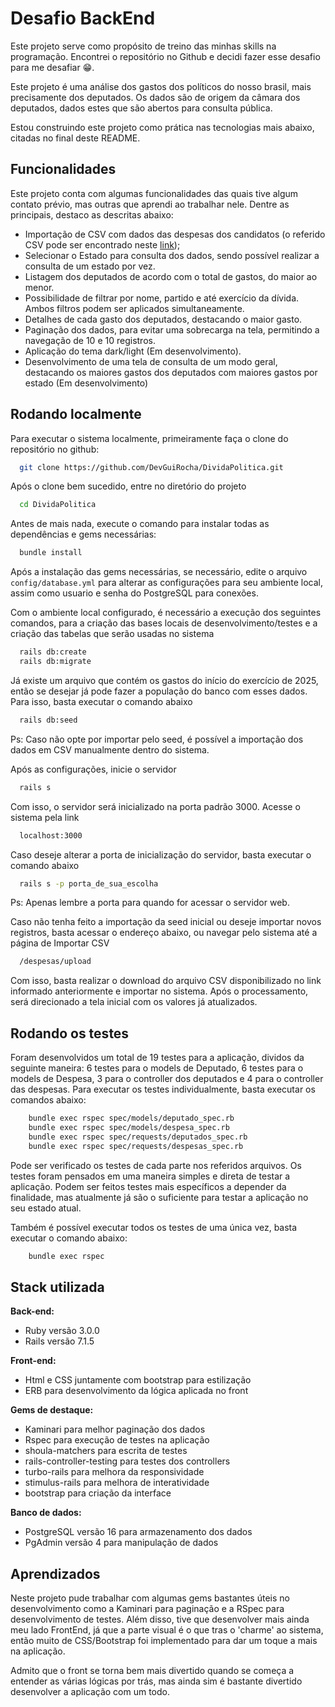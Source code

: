 
# Desafio BackEnd

Este projeto serve como propósito de treino das minhas skills na programação. Encontrei o repositório no Github e decidi fazer esse desafio para me desafiar 😁.

Este projeto é uma análise dos gastos dos políticos do nosso brasil, mais precisamente dos deputados. Os dados são de origem da câmara dos deputados, dados estes que são abertos para consulta pública.

Estou construindo este projeto como prática nas tecnologias mais abaixo, citadas no final deste README.

## Funcionalidades

Este projeto conta com algumas funcionalidades das quais tive algum contato prévio, mas outras que aprendi ao trabalhar nele. Dentre as principais, destaco as descritas abaixo:

- Importação de CSV com dados das despesas dos candidatos (o referido CSV pode ser encontrado neste [link](https://dadosabertos.camara.leg.br/swagger/api.html?tab=staticfile#staticfile));
- Selecionar o Estado para consulta dos dados, sendo possível realizar a consulta de um estado por vez.
- Listagem dos deputados de acordo com o total de gastos, do maior ao menor.
- Possibilidade de filtrar por nome, partido e até exercício da dívida. Ambos filtros podem ser aplicados simultaneamente.
- Detalhes de cada gasto dos deputados, destacando o maior gasto.
- Paginação dos dados, para evitar uma sobrecarga na tela, permitindo a navegação de 10 e 10 registros.
- Aplicação do tema dark/light (Em desenvolvimento).
- Desenvolvimento de uma tela de consulta de um modo geral, destacando os maiores gastos dos deputados com maiores gastos por estado (Em desenvolvimento)

## Rodando localmente

Para executar o sistema localmente, primeiramente faça o clone do repositório no github:

```bash
  git clone https://github.com/DevGuiRocha/DividaPolitica.git
```

Após o clone bem sucedido, entre no diretório do projeto

```bash
  cd DividaPolitica
```

Antes de mais nada, execute o comando para instalar todas as dependências e gems necessárias:

```bash
  bundle install
```

Após a instalação das gems necessárias, se necessário, edite o arquivo ```config/database.yml``` para alterar as configurações para seu ambiente local, assim como usuario e senha do PostgreSQL para conexões.

Com o ambiente local configurado, é necessário a execução dos seguintes comandos, para a criação das bases locais de desenvolvimento/testes e a criação das tabelas que serão usadas no sistema

```bash
  rails db:create
  rails db:migrate
```

Já existe um arquivo que contém os gastos do início do exercício de 2025, então se desejar já pode fazer a população do banco com esses dados. Para isso, basta executar o comando abaixo

```bash
  rails db:seed
```

Ps: Caso não opte por importar pelo seed, é possível a importação dos dados em CSV manualmente dentro do sistema.

Após as configurações, inicie o servidor

```bash
  rails s 
```

Com isso, o servidor será inicializado na porta padrão 3000. Acesse o sistema pela link

```bash
  localhost:3000
```

Caso deseje alterar a porta de inicialização do servidor, basta executar o comando abaixo

```bash
  rails s -p porta_de_sua_escolha
```

Ps: Apenas lembre a porta para quando for acessar o servidor web.

Caso não tenha feito a importação da seed inicial ou deseje importar novos registros, basta acessar o endereço abaixo, ou navegar pelo sistema até a página de Importar CSV

```bash
  /despesas/upload
```

Com isso, basta realizar o download do arquivo CSV disponibilizado no link informado anteriormente e importar no sistema. Após o processamento, será direcionado a tela inicial com os valores já atualizados.

## Rodando os testes

Foram desenvolvidos um total de 19 testes para a aplicação, dividos da seguinte maneira: 6 testes para o models de Deputado, 6 testes para o models de Despesa, 3 para o controller dos deputados e 4 para o controller das despesas. Para executar os testes individualmente, basta executar os comandos abaixo:

```bash
    bundle exec rspec spec/models/deputado_spec.rb
    bundle exec rspec spec/models/despesa_spec.rb
    bundle exec rspec spec/requests/deputados_spec.rb
    bundle exec rspec spec/requests/despesas_spec.rb
```

Pode ser verificado os testes de cada parte nos referidos arquivos. Os testes foram pensados em uma maneira simples e direta de testar a aplicação. Podem ser feitos testes mais específicos a depender da finalidade, mas atualmente já são o suficiente para testar a aplicação no seu estado atual.

Também é possível executar todos os testes de uma única vez, basta executar o comando abaixo:

```bash
    bundle exec rspec
```

## Stack utilizada

**Back-end:** 
- Ruby versão 3.0.0
- Rails versão 7.1.5

**Front-end:** 
- Html e CSS juntamente com bootstrap para estilização
- ERB para desenvolvimento da lógica aplicada no front

**Gems de destaque:** 
- Kaminari para melhor paginação dos dados
- Rspec para execução de testes na aplicação
- shoula-matchers para escrita de testes
- rails-controller-testing para testes dos controllers
- turbo-rails para melhora da responsividade
- stimulus-rails para melhora de interatividade
- bootstrap para criação da interface 

**Banco de dados:** 
- PostgreSQL versão 16 para armazenamento dos dados
- PgAdmin versão 4 para manipulação de dados

## Aprendizados

Neste projeto pude trabalhar com algumas gems bastantes úteis no desenvolvimento como a Kaminari para paginação e a RSpec para desenvolvimento de testes. Além disso, tive que desenvolver mais ainda meu lado FrontEnd, já que a parte visual é o que tras o 'charme' ao sistema, então muito de CSS/Bootstrap foi implementado para dar um toque a mais na aplicação.

Admito que o front se torna bem mais divertido quando se começa a entender as várias lógicas por trás, mas ainda sim é bastante divertido desenvolver a aplicação com um todo.